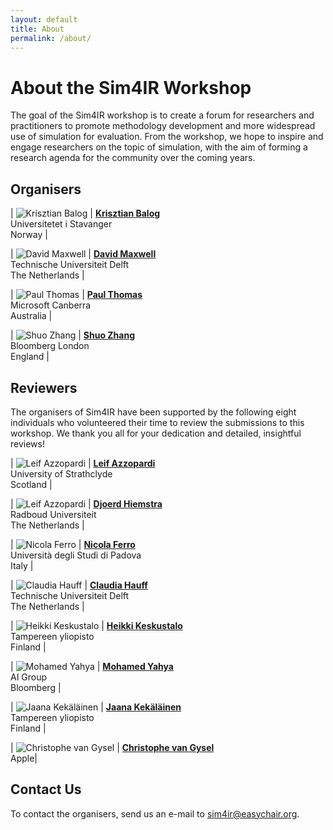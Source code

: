```yaml
---
layout: default
title: About
permalink: /about/
---
```


# About the Sim4IR Workshop

The goal of the Sim4IR workshop is to create a forum for researchers and practitioners to promote methodology development and more widespread use of simulation for evaluation. From the workshop, we hope to inspire and engage researchers on the topic of simulation, with the aim of forming a research agenda for the community over the coming years.  

## Organisers

| ![Krisztian Balog](/assets/img/krisztian.jpg) | <span class="speaker">**[Krisztian Balog](https://krisztianbalog.com/about/)**</span><br />Universitetet i Stavanger<br />Norway |

| ![David Maxwell](/assets/img/david.jpg) | <span class="speaker">**[David Maxwell](https://www.dmax.org.uk)**</span><br />Technische Universiteit Delft<br />The Netherlands |

| ![Paul Thomas](/assets/img/paul.jpg) | <span class="speaker">**[Paul Thomas](https://www.microsoft.com/en-us/research/people/pathom/)**</span><br />Microsoft Canberra<br />Australia |

| ![Shuo Zhang](/assets/img/shuo.jpg) | <span class="speaker">**[Shuo Zhang](https://imsure318.github.io/)**</span><br />Bloomberg London<br />England |

## Reviewers

The organisers of Sim4IR have been supported by the following eight individuals who volunteered their time to review the submissions to this workshop. We thank you all for your dedication and detailed, insightful reviews!

| ![Leif Azzopardi](/assets/img/speakers/leif.jpg) | <span class="speaker">**[Leif Azzopardi](https://www.strath.ac.uk/staff/azzopardileifdr/)**</span><br />University of Strathclyde<br />Scotland |

| ![Leif Azzopardi](/assets/img/speakers/djoerd.jpg) | <span class="speaker">**[Djoerd Hiemstra](https://djoerdhiemstra.com/)**</span><br />Radboud Universiteit<br />The Netherlands |

| ![Nicola Ferro](/assets/img/speakers/nicola.jpg) | <span class="speaker">**[Nicola Ferro](http://www.dei.unipd.it/~ferro/)**</span><br />Università degli Studi di Padova<br />Italy |

| ![Claudia Hauff](/assets/img/speakers/claudia.jpg) | <span class="speaker">**[Claudia Hauff](https://chauff.github.io/)**</span><br />Technische Universiteit Delft<br />The Netherlands |

| ![Heikki Keskustalo](/assets/img/speakers/heikki.jpg) | <span class="speaker">**[Heikki Keskustalo](https://www.tuni.fi/en/heikki-keskustalo)**</span><br />Tampereen yliopisto<br />Finland |

| ![Mohamed Yahya](/assets/img/speakers/mohamed.jpg) | <span class="speaker">**[Mohamed Yahya](https://myahya.org/)**</span><br />AI Group<br />Bloomberg |

| ![Jaana Kekäläinen](/assets/img/speakers/jaana.jpg) | <span class="speaker">**[Jaana Kekäläinen](https://www.tuni.fi/en/jaana-kekalainen)**</span><br />Tampereen yliopisto<br />Finland |

| ![Christophe van Gysel](/assets/img/speakers/christophe.jpg) | <span class="speaker">**[Christophe van Gysel](http://chri.stophr.be/)**</span><br />Apple|

## Contact Us

To contact the organisers, send us an e-mail to [sim4ir@easychair.org](mailto:sim4ir@easychair.org).